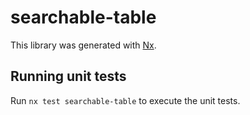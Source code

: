 # searchable-table

This library was generated with [Nx](https://nx.dev).

## Running unit tests

Run `nx test searchable-table` to execute the unit tests.
